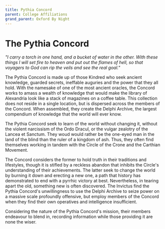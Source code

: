```yaml
---
title: Pythia Concord
parent: College Affiliations
grand_parent: Oxford By Night
---
```


# The Pythia Concord
*"I carry a torch in one hand, and a bucket of water in the other. With these things I will set fire to heaven and put out the flames of hell, so that voyagers to God can rip the veils and see the real goal."*

The Pythia Concord is made up of those Kindred who seek ancient knowledge, guarded secrets, ineffable auguries and the power that they all hold. With the namesake of one of the most ancient oracles, the Concord works to amass a wealth of knowledge that would make the library of Alexandria look like a stack of magazines on a coffee table. This collection does not reside in a single location, but is dispersed across the members of the Concord. When assembled, they create the Delphi Archive, the largest compendium of knowledge that the world will ever know.

The Pythia Concord seek to learn of the world without changing it, without the violent narcissism of the Ordo Dracul, or the vulgar zealotry of the Lancea et Sanctum. They woud would rather be the one-eyed man in the land of the blind than the ruler of a kingdom of ash. Thus, they often find themselves working in tandem with the Circle of the Crone and the Carthian Movement.

The Concord considers the former to hold truth in their traditions and lifestyles, though it is stifled by a reckless abandon that inhibits the Circle's understanding of their achievements. The latter seek to change the world by burning it down and erecting a new one, a path that history has demonstrated to end with a pyrrhic victory at best. Nevertheless, in tearing apart the old, something new is often discovered. The Invictus find the Pythia Concord's unwillingness to use the Delphi Archive to seize power on a massive scale profoundly offensive, but employ members of the Concord when they find their own operatives and intelligence insufficient.

Considering the nature of the Pythia Concord's mission, their members endeavour to blend in, recording information while those providing it are none the wiser.